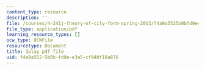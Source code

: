 ```yaml
---
content_type: resource
description: ''
file: /courses/4-241j-theory-of-city-form-spring-2013/f4a9a5525b0bfd0ee3a5cf940f18a876_MOcWRURkmS0.pdf
file_type: application/pdf
learning_resource_types: []
ocw_type: OCWFile
resourcetype: Document
title: 3play pdf file
uid: f4a9a552-5b0b-fd0e-e3a5-cf940f18a876
---
```

